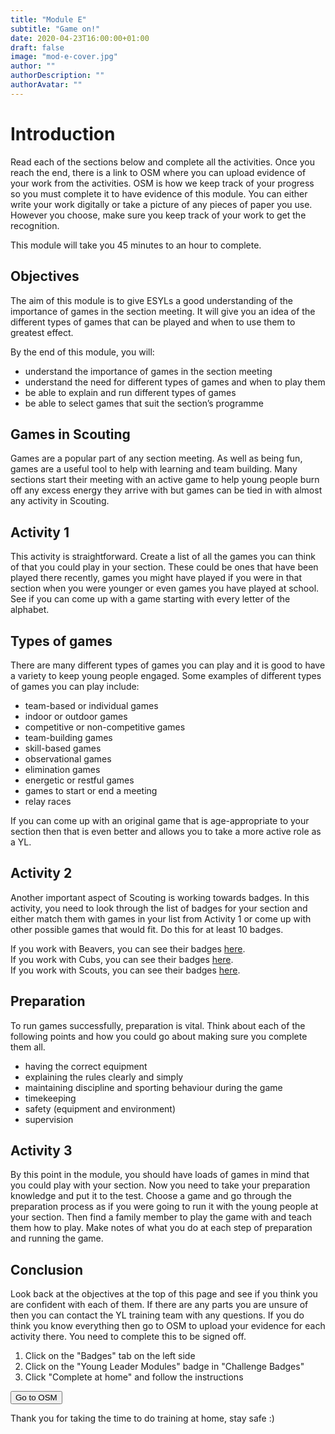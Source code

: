 ```yaml
---
title: "Module E"
subtitle: "Game on!"
date: 2020-04-23T16:00:00+01:00
draft: false
image: "mod-e-cover.jpg"
author: ""
authorDescription: ""
authorAvatar: ""
---
```


# Introduction

Read each of the sections below and complete all the activities. Once you reach the end, there is a link to OSM where you can upload evidence of your work from the activities. OSM is how we keep track of your progress so you must complete it to have evidence of this module. You can either write your work digitally or take a picture of any pieces of paper you use. However you choose, make sure you keep track of your work to get the recognition.

This module will take you 45 minutes to an hour to complete.

## Objectives

The aim of this module is to give ESYLs a good understanding of the importance of games in the section meeting. It will give you an idea of the different types of games that can be played and when to use them to greatest effect.

By the end of this module, you will:

- understand the importance of games in the section meeting
- understand the need for different types of games and when to play them
- be able to explain and run different types of games
- be able to select games that suit the section’s programme

## Games in Scouting

Games are a popular part of any section meeting. As well as being fun, games are a useful tool to help with learning and team building. Many sections start their meeting with an active game to help young people burn off any excess energy they arrive with but games can be tied in with almost any activity in Scouting.

## Activity 1

This activity is straightforward. Create a list of all the games you can think of that you could play in your section. These could be ones that have been played there recently, games you might have played if you were in that section when you were younger or even games you have played at school. See if you can come up with a game starting with every letter of the alphabet.

## Types of games

There are many different types of games you can play and it is good to have a variety to keep young people engaged. Some examples of different types of games you can play include:

- team-based or individual games
- indoor or outdoor games
- competitive or non-competitive games
- team-building games
- skill-based games
- observational games
- elimination games
- energetic or restful games
- games to start or end a meeting
- relay races

If you can come up with an original game that is age-appropriate to your section then that is even better and allows you to take a more active role as a YL.

## Activity 2

Another important aspect of Scouting is working towards badges. In this activity, you need to look through the list of badges for your section and either match them with games in your list from Activity 1 or come up with other possible games that would fit. Do this for at least 10 badges.

If you work with Beavers, you can see their badges [here](https://www.scouts.org.uk/beavers/activity-badges/).  
If you work with Cubs, you can see their badges [here](https://www.scouts.org.uk/cubs/activity-badges/).  
If you work with Scouts, you can see their badges [here](https://www.scouts.org.uk/scouts/activity-badges/).

## Preparation

To run games successfully, preparation is vital. Think about each of the following points and how you could go about making sure you complete them all.

- having the correct equipment
- explaining the rules clearly and simply
- maintaining discipline and sporting behaviour during the game
- timekeeping
- safety (equipment and environment)
- supervision

## Activity 3

By this point in the module, you should have loads of games in mind that you could play with your section. Now you need to take your preparation knowledge and put it to the test. Choose a game and go through the preparation process as if you were going to run it with the young people at your section. Then find a family member to play the game with and teach them how to play. Make notes of what you do at each step of preparation and running the game.

## Conclusion

Look back at the objectives at the top of this page and see if you think you are confident with each of them. If there are any parts you are unsure of then you can contact the YL training team with any questions. If you do think you know everything then go to OSM to upload your evidence for each activity there. You need to complete this to be signed off.

1. Click on the "Badges" tab on the left side
2. Click on the "Young Leader Modules" badge in "Challenge Badges"
3. Click "Complete at home" and follow the instructions

<a href="https://www.onlinescoutmanager.co.uk/main.php">
 <button type="button" class="go-to-osm">Go to OSM</button>
</a>

Thank you for taking the time to do training at home, stay safe :)
